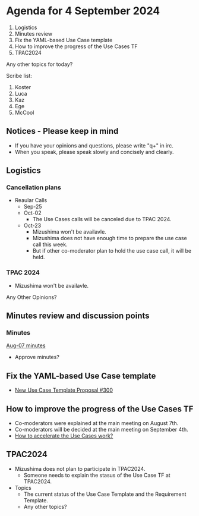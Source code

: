 # Agenda for 4 September 2024
1. Logistics
1. Minutes review
1. Fix the YAML-based Use Case template
1. How to improve the progress of the Use Cases TF
1. TPAC2024

Any other topics for today?

Scribe list:
1. Koster
1. Luca
1. Kaz
1. Ege
1. McCool

## Notices - Please keep in mind
* If you have your opinions and questions, please write "q+" in irc.
* When you speak, please speak slowly and concisely and clearly.

## Logistics

### Cancellation plans
* Reaular Calls
    * Sep-25
    * Oct-02
        * The Use Cases calls will be canceled due to TPAC 2024.
    * Oct-23
        * Mizushima won't be availavle.
        * Mizushima does not have enough time to prepare the use case call this week.
        * But if other co-moderator plan to hold the use case call, it will be held.

### TPAC 2024
* Mizushima won't be availavle.

Any Other Opinions?

## Minutes review and discussion points

### Minutes

[Aug-07 minutes](https://www.w3.org/2024/08/07-wot-uc-minutes.html)

* Approve minutes?

## Fix the YAML-based Use Case template
* [New Use Case Template Proposal #300](https://github.com/w3c/wot-usecases/pull/300)

##  How to improve the progress of the Use Cases TF
* Co-moderators were explained at the main meeting on August 7th.
* Co-moderators will be decided at the main meeting on September 4th.
* [How to accelerate the Use Cases work?](https://www.w3.org/2024/08/07-wot-minutes.html#t06)

## TPAC2024
* Mizushima does not plan to participate in TPAC2024.
    * Someone needs to explain the stasus of the Use Case TF at TPAC2024.
* Topics
    * The current status of the Use Case Template and the Requirement Template.
    * Any other topics? 
